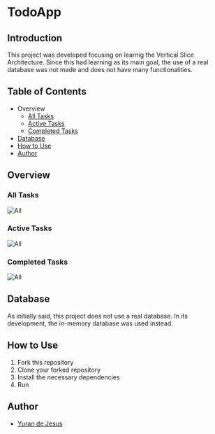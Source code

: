 # TodoApp
## Introduction
This project was developed focusing on learnig the Vertical Slice Architecture. Since this had learning as its main goal, the use of a real database 
was not made and does not have many functionalities.

## Table of Contents

- Overview
    - [All Tasks](#all)
    - [Active Tasks](#active)
    - [Completed Tasks](#completed)
- [Database](#database)
- [How to Use](#how-to-use)
- [Author](#author)

## Overview
### All Tasks
![All](https://github.com/d3Jesus/TodoApp/blob/master/wwwroot/assets/All.png)

### Active Tasks
![All]()

### Completed Tasks
![All]()

## Database
As initially said, this project does not use a real database. In its development, the in-memory database was used instead.

## How to Use
1. Fork this repository
2. Clone your forked repository
3. Install the necessary dependencies
4. Run

## Author
- [Yuran de Jesus](https://github.com/d3Jesus)